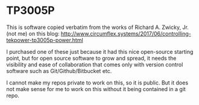# TP3005P

This is software copied verbatim from the works of Richard A. Zwicky, Jr. (not
me) on this blog:
http://www.circumflex.systems/2017/06/controlling-tekpower-tp3005p-power.html

I purchased one of these just because it had this nice open-source starting
point, but for open source software to grow and spread, it needs the visibility
and ease of collaboration that comes only with version control software such
as Git/Github/Bitbucket etc. 

I cannot make my repos private to work on this, so it is public. But it does
not make sense for me to work on this without it being contained in a git repo.
